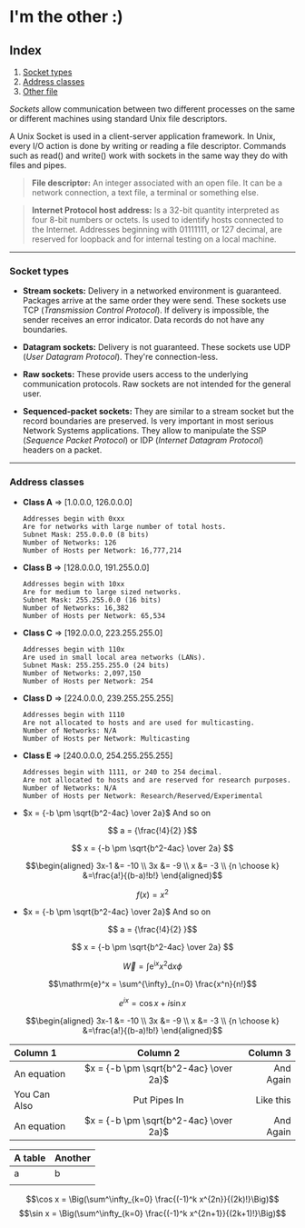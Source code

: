 # I'm the other :)

## **Index**

1. [Socket types](#id1)
2. [Address classes](#id2)
3. [Other file](./myfile.md)

*Sockets* allow communication between two different processes on the same or different machines using standard Unix file descriptors.

A Unix Socket is used in a client-server application framework.
In Unix, every I/O action is done by writing or reading a file descriptor. Commands such as read() and write() work with sockets in the same way they do with files and pipes.

> **File descriptor:**
    An integer associated with an open file.
    It can be a network connection, a text file, a terminal or something else.

> **Internet Protocol host address:**
    Is a 32-bit quantity interpreted as four 8-bit numbers or octets.
    Is used to identify hosts connected to the Internet.
    Addresses beginning with 01111111, or 127 decimal, are reserved   for loopback and for internal testing on a local machine.

---

### Socket types<a name="id1"></a>

  - **Stream sockets:**
    Delivery in a networked environment is guaranteed.
    Packages arrive at the same order they were send.
    These sockets use TCP (*Transmission Control Protocol*).
    If delivery is impossible, the sender receives an error indicator.
    Data records do not have any boundaries.

  - **Datagram sockets:**
    Delivery is not guaranteed.
    These sockets use UDP (*User Datagram Protocol*).
    They're connection-less.

  - **Raw sockets:**
    These provide users access to the underlying communication protocols.
    Raw sockets are not intended for the general user.

  - **Sequenced-packet sockets:**
    They are similar to a stream socket but the record boundaries are preserved.
    Is very important in most serious Network Systems applications.
    They allow to manipulate the SSP (*Sequence Packet Protocol*) or IDP (*Internet Datagram Protocol*) headers on a packet.

---

### Address classes<a name="id2"></a>

  - **Class A** => [1.0.0.0, 126.0.0.0]

        Addresses begin with 0xxx
        Are for networks with large number of total hosts.
        Subnet Mask: 255.0.0.0 (8 bits)
        Number of Networks: 126
        Number of Hosts per Network: 16,777,214

  - **Class B** => [128.0.0.0, 191.255.0.0]

        Addresses begin with 10xx
        Are for medium to large sized networks.
        Subnet Mask: 255.255.0.0 (16 bits)
        Number of Networks: 16,382
        Number of Hosts per Network: 65,534

  - **Class C** => [192.0.0.0, 223.255.255.0]

        Addresses begin with 110x
        Are used in small local area networks (LANs).
        Subnet Mask: 255.255.255.0 (24 bits)
        Number of Networks: 2,097,150
        Number of Hosts per Network: 254

  - **Class D** => [224.0.0.0, 239.255.255.255]

        Addresses begin with 1110
        Are not allocated to hosts and are used for multicasting.
        Number of Networks: N/A
        Number of Hosts per Network: Multicasting

  - **Class E** => [240.0.0.0, 254.255.255.255]

        Addresses begin with 1111, or 240 to 254 decimal.
        Are not allocated to hosts and are reserved for research purposes.
        Number of Networks: N/A
        Number of Hosts per Network: Research/Reserved/Experimental

* $x = {-b \pm \sqrt{b^2-4ac} \over 2a}$ And so on

$$ a = {\frac{!4}{2} }$$

$$ x = {-b \pm \sqrt{b^2-4ac} \over 2a} $$

$$\begin{aligned}
3x-1 &= -10 \\
  3x &= -9 \\
   x &= -3 \\
   {n \choose k} &=\frac{a!}{(b-a)!b!}
\end{aligned}$$

$$ f(x)=x^2 $$

* $x = {-b \pm \sqrt{b^2-4ac} \over 2a}$ And so on

$$ a = {\frac{!4}{2} }$$

$$ x = {-b \pm \sqrt{b^2-4ac} \over 2a} $$

$$ \vec{W} = \int \mathrm{e}^{\mathrm{i}x} x^2 \mathrm{d}x \phi$$

$$\mathrm{e}^x = \sum^{\infty}_{n=0} \frac{x^n}{n!}$$

$$e^{ix} = \cos x + i\sin x$$

$$\begin{aligned}
3x-1 &= -10 \\
  3x &= -9 \\
   x &= -3 \\
   {n \choose k} &=\frac{a!}{(b-a)!b!}
\end{aligned}$$

<center>

| Column 1       | Column 2     | Column 3     |
| :------------- | :----------: | -----------: |
| An equation | $x = {-b \pm \sqrt{b^2-4ac} \over 2a}$ | And Again    |
| You Can Also   | Put Pipes In | Like this    |
| An equation | $x = {-b \pm \sqrt{b^2-4ac} \over 2a}$ | And Again    |

</center>

| A table | Another |
| ---- | ---- |
| a | b |
|   |   |

$$\cos x = \Big(\sum^\infty_{k=0} \frac{(-1)^k x^{2n}}{(2k)!}\Big)$$
$$\sin x = \Big(\sum^\infty_{k=0} \frac{(-1)^k x^{2n+1}}{(2k+1)!}\Big)$$
